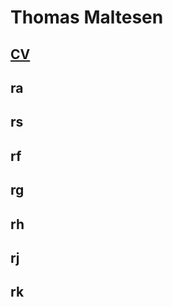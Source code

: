 # Thomas Maltesen

## [CV](https://github.com/mcl868/mcl868.github.io/blob/master/CV.md)

## ra

## rs

## rf

## rg

## rh

## rj

## rk
